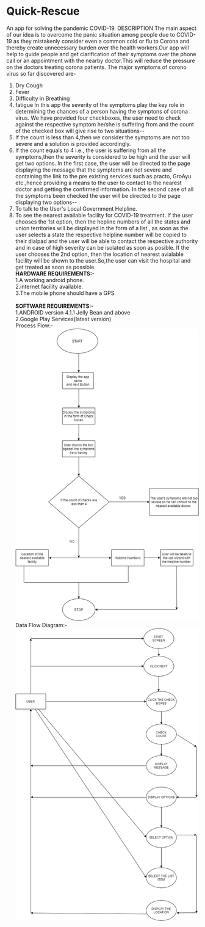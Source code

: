 # Quick-Rescue
An app for solving the pandemic COVID-19.
DESCRIPTION
The main aspect of our idea is to overcome the panic situation among  people due to COVID-19 as they mistakenly consider even a common cold or flu to Corona and thereby create unnecessary burden over the health workers.Our app will help to guide people and get clarification of their symptoms over the phone call or an appointment with the nearby doctor.This will reduce the pressure on the doctors treating corona patients.
The major symptoms of corono virus so far discovered are-
1. Dry Cough
2. Fever
3. Difficulty in Breathing
4. fatigue
In this app the severity of the symptoms play the key role in determining the chances of a person having the symptons of corona virus.
We have provided four checkboxes, the user need to check against the respective symptom he/she is suffering from and the count of the checked box will give rise to two situations--
1. If the count is less than 4,then we consider the symptoms are not too severe and a solution is provided accordingly.
2. If the count equals to 4 i.e., the user is suffering from all the symptoms,then the severity is considered to be high and the user      will get two options.
In the first case, the user will be directed to the page displaying the message that the symptoms are not severe and containing the link to the pre existing services such as practo, GroAyu etc.,hence providing a means to the user to contact to the nearest doctor and getting the confirmed information.
In the second case of all the symptoms been checked the user will be directed to the page displaying two options--
1. To talk to the User's Local Government Helpline.
2. To see the nearest available facility for COVID-19 treatment.
If the user chooses the 1st option, then the hepline numbers of all the states and union territories will be displayed in the form of a list , as soon as the user selects a state the respective helpline number will be copied to their dialpad and the user will be able to contact the respective authority and in case of high severity can be isolated as soon as posible.
If the user chooses the 2nd option, then the location of nearest avialable facility will be shown to the user.So,the user can visit the hospital and get treated as soon as possible.
<br><b>HARDWARE REQUIREMENTS:-</b></br>
1.A working android phone. 
<br>2.internet facility available.
<br>3.The mobile phone should have a GPS.<br>
<br><b>SOFTWARE REQUIREMENTS:-</b></br>
1.ANDROID version 4.1.1 Jelly Bean and above
<br>2.Google Play Services(latest version)
<br>Process Flow:-</br>
![](flowchart.png)
<br>Data Flow Diagram:-</br>
![](DFD.png)
